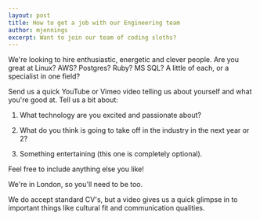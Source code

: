```yaml
---
layout: post
title: How to get a job with our Engineering team
author: mjennings
excerpt: Want to join our team of coding sloths?
---
```


We're looking to hire enthusiastic, energetic and clever people. Are you great at Linux? AWS? Postgres? Ruby? MS SQL? A little of each, or a specialist in one field?

Send us a quick YouTube or Vimeo video telling us about yourself and what you're good at. Tell us a bit about:

1. What technology are you excited and passionate about?

2. What do you think is going to take off in the industry in the next year or 2?

3. Something entertaining (this one is completely optional).

Feel free to include anything else you like!

We're in London, so you'll need to be too.

We do accept standard CV's, but a video gives us a quick glimpse in to important things like cultural fit and communication qualities.
